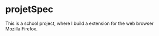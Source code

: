 projetSpec
==========

This is a school project, where I build a extension for the web browser Mozilla Firefox.
